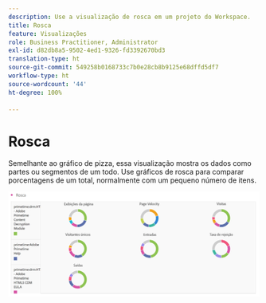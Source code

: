 ```yaml
---
description: Use a visualização de rosca em um projeto do Workspace.
title: Rosca
feature: Visualizações
role: Business Practitioner, Administrator
exl-id: d82db8a5-9502-4ed1-9326-fd3392670bd3
translation-type: ht
source-git-commit: 549258b0168733c7b0e28cb8b9125e68dffd5df7
workflow-type: ht
source-wordcount: '44'
ht-degree: 100%

---
```


# Rosca

Semelhante ao gráfico de pizza, essa visualização mostra os dados como partes ou segmentos de um todo. Use gráficos de rosca para comparar porcentagens de um total, normalmente com um pequeno número de itens.

![](assets/donut.png)
